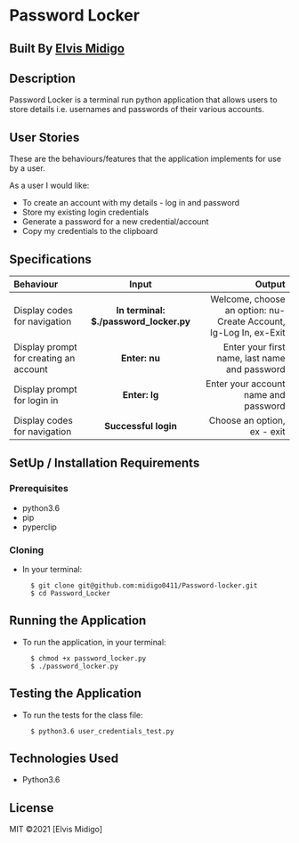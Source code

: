 # Password Locker

## Built By [Elvis Midigo](https://github.com/midigo0411/Password-locker/)

## Description
Password Locker is a terminal run python application that allows users to store details i.e. usernames and passwords of their various accounts.

## User Stories
These are the behaviours/features that the application implements for use by a user.

As a user I would like:
* To create an account with my details - log in and password
* Store my existing login credentials
* Generate a password for a new credential/account
* Copy my credentials to the clipboard

## Specifications
| Behaviour | Input | Output |
| :---------------- | :---------------: | ------------------: |
| Display codes for navigation | **In terminal: $./password_locker.py** | Welcome, choose an option: nu-Create Account, lg-Log In, ex-Exit |
| Display prompt for creating an account | **Enter: nu** | Enter your first name, last name and password |
| Display prompt for login in | **Enter: lg** | Enter your account name and password |
| Display codes for navigation | **Successful login** | Choose an option, ex - exit |


## SetUp / Installation Requirements
### Prerequisites
* python3.6
* pip
* pyperclip


### Cloning
* In your terminal:
        
        $ git clone git@github.com:midigo0411/Password-locker.git
        $ cd Password_Locker

## Running the Application
* To run the application, in your terminal:

        $ chmod +x password_locker.py
        $ ./password_locker.py
        
## Testing the Application
* To run the tests for the class file:

        $ python3.6 user_credentials_test.py
        
## Technologies Used
* Python3.6

## License
MIT &copy;2021 [Elvis Midigo]
